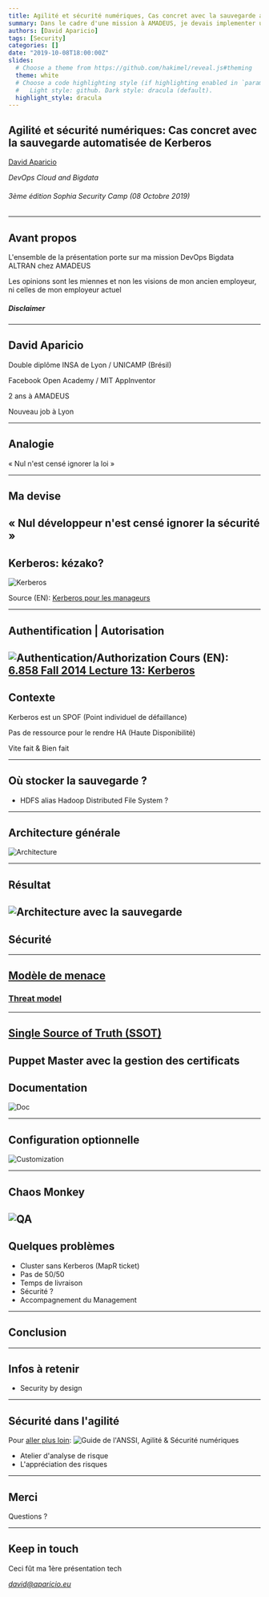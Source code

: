 ```yaml
---
title: Agilité et sécurité numériques, Cas concret avec la sauvegarde automatisée de Kerberos
summary: Dans le cadre d'une mission à AMADEUS, je devais implementer un daemon LINUX pour sauvegarder les informations relatives à Kerberos, afin de pouvoir recréer au plus vite cette machine virtuelle, selon le Disaster Recovery Plan - Reprise d'activité (DRP,PRA,PCA).
authors: [David Aparicio]
tags: [Security]
categories: []
date: "2019-10-08T18:00:00Z"
slides:
  # Choose a theme from https://github.com/hakimel/reveal.js#theming
  theme: white
  # Choose a code highlighting style (if highlighting enabled in `params.toml`)
  #   Light style: github. Dark style: dracula (default).
  highlight_style: dracula
---
```


## Agilité et sécurité numériques: Cas concret avec la sauvegarde automatisée de Kerberos
[David Aparicio](https://david.aparicio.eu)

*DevOps Cloud and Bigdata*

###### 3ème édition Sophia Security Camp (08 Octobre 2019)
___
## Avant propos
<!-- .slide: data-background="#9a0007" data-transition="page" -->
L'ensemble de la présentation porte sur ma mission DevOps Bigdata ALTRAN chez AMADEUS

Les opinions sont les miennes et non les visions de mon ancien employeur, ni celles de mon employeur actuel
##### Disclaimer
___
## David Aparicio

Double diplôme INSA de Lyon / UNICAMP (Brésil)

Facebook Open Academy / MIT AppInventor

2 ans à AMADEUS

Nouveau job à Lyon

<!-- Curieux
* Transactional Memories
* Battery Profiling
* MIT AppInventor
* SMPC / BC -->
___
## Analogie
« Nul n'est censé ignorer la loi »
___
## Ma devise
« Nul développeur n'est censé ignorer la sécurité »
---
## Kerberos: kézako?
![Kerberos](./img/kerberos1.png)
<!-- KDC = Key Distribution Center -->
Source (EN): [Kerberos pour les manageurs](https://dzone.com/articles/introduction-to-kerberos-for-managers)
___
## Authentification | Autorisation
![Authentication/Authorization](./img/kerberos2.png)
Cours (EN): [6.858 Fall 2014 Lecture 13: Kerberos](https://youtu.be/bcWxLl8x33c)
---
## Contexte
Kerberos est un SPOF (Point individuel de défaillance)

Pas de ressource pour le rendre HA (Haute Disponibilité)

Vite fait & Bien fait
___
## Où stocker la sauvegarde ?
* HDFS 
alias Hadoop Distributed File System ?

<!--___
## Architecture
* GMock
* Master
* Worker
* Gateway
* Consul KV -->
___
## Architecture générale
![Architecture](./img/archi_gmock.png)
___
## Résultat
![Architecture avec la sauvegarde](./img/archi_gmock2.png)
---
## Sécurité
<!-- https://media.giphy.com/media/PmXwiamUkK5qjKPPaa/source.gif-->
<!-- .slide: data-background="/img/security_container.gif" data-transition="fade" -->
___
## [Modèle de menace](https://fr.wikipedia.org/wiki/Mod%C3%A8le_de_menace)
### [Threat model](https://en.wikipedia.org/wiki/Threat_model)
___
## [Single Source of Truth (SSOT)](https://en.wikipedia.org/wiki/Single_source_of_truth)
Puppet Master avec la gestion des certificats
---
## Documentation
![Doc](./img/doc.png)
___
## Configuration optionnelle
![Customization](./img/custom.png)
___
## Chaos Monkey
![QA](./img/qa.png)
---
## Quelques problèmes
* Cluster sans Kerberos (MapR ticket)
* Pas de 50/50
* Temps de livraison
* Sécurité ?
* Accompagnement du Management
---
## Conclusion
___
## Infos à retenir
<!-- Key Takeaways-->
* Security by design
___
## Sécurité dans l'agilité
<!-- Key Takeaways-->
Pour [aller plus loin](https://www.ssi.gouv.fr/administration/guide/agilite-et-securite-numeriques-methode-et-outils-a-lusage-des-equipes-projet/):
![Guide de l'ANSSI, Agilité & Sécurité numériques](./img/anssi_agile.jpg)
* Atelier d'analyse de risque
* L'appréciation des risques
___
## Merci
Questions ?
___
## Keep in touch
<!-- https://media.giphy.com/media/NEvPzZ8bd1V4Y/source.gif" -->
Ceci fût ma 1ère présentation tech

*david@aparicio.eu*

<!--
trans: default/cube/page/concave/zoom/linear/fade/none
https://github.com/yusukebe/revealgo/blob/master/assets/templates/slide.html
https://t.co/3MgS9jX2Ky | http://i.giphy.com/90F8aUepslB84.gif -->